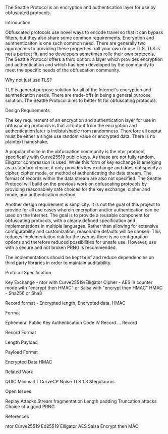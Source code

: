 The Seattle Protocol is an encryption and authentication layer for use by obfuscated
protocols.

Introduction

Obfuscated protocols use novel ways to encode travel so that it can bypass filters,
but they also share some common requirements. Encryption and aunthenticaiton is one
such common need. There are generally two approaches to providing these properties:
roll your own or use TLS. TLS is not a perfect fit, and so developers sometimes
rolle their own protocols. The Seattle Protocol offers a third option: a layer which
provides encryption and authentication and which has been developed by the community to
meet the specific needs of the obfuscation community.

Why not just use TLS?

TLS is general purpose solution for all of the Internet's encryption and aunthetication
needs. There are trade-offs in being a general purpose solution. The Seattle Protocol
aims to better fit for obfuscating protocols.

Design Requirements

The key requirement of an encryption and authentication layer for use in obfuscating
protocols is that all output from the encryption and authentication later is
indistuishable from randomness. Therefore all ouptut must be either a single use
random value or encrypted data. There is no plaintext handshake.

A popular choice in the obfuscation community is the ntor protocol, specifically with
Curve25519 public keys. As these are not fully random, Elligator compression is used.
While this form of key exchange is emerging as a standard choice, it only provides
key exchange and does not specify a cipher, cipher mode, or method of authenticating
the data stream. The format of records within the data stream are also not specified.
The Seattle Protocol will build on the previous work on obfuscating protocols by
providing reasonablely safe choices for the key exchange, cipher and mode, and
authentication method.

Another design requirement is simplicity. It is not the goal of this project to provide
for all use cases wherein encryption and/or authentication can be used on the Internet.
The goal is to provide a reusable component for obfuscating protocols, with a clearly
defined specification and implementations in multiple languages. Rather than allowing
for extensive configurability and customization, reasonable defaults will be chosen.
This reduces implementaiton risk for the user as there is no configuration options and
therefore reduced possibilities for unsafe use. However, use with a secure and not
broken PRNG is recommended.

The implementations should be kept brief and reduce dependencies on third party
libraries in order to maintain auditability.

Protocol Specification

Key Exchange - ntor with Curve25519/Elligator
Cipher - AES in counter mode with "encrypt then HMAC" or Salsa with "encrypt then HMAC"
HMAC - Sha256 or Sha3

Record format - Encrypted length, Encrypted data, HMAC

Format

Ephemeral Public Key
Authentication Code
IV
Record
...
Record

Record Format

Length
Payload

Payload Format

Encrypted Data
HMAC

Related Work

QUIC
MinimalLT
CurveCP
Noise
TLS 1.3
Stegotaurus

Open Issues

Replay Attacks
Stream fragmentation
Length padding
Truncation attacks
Choice of a good PRNG

References

ntor
Curve25519
Ed25519
Elligator
AES
Salsa
Encrypt then MAC
